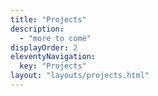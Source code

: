 ```yaml
---
title: "Projects"
description:
  - "more to come"
displayOrder: 2
eleventyNavigation:
  key: "Projects"
layout: "layouts/projects.html"
---
```

